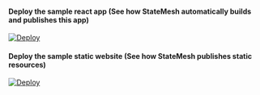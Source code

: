 
#### Deploy the sample react app (See how StateMesh automatically builds and publishes this app)

[![Deploy](https://console.cloud.statemesh.net/assets/layout/images/deployStateMesh_green.svg)](
https://console.cloud.statemesh.net/deploy?appname=starter-react&subpath=starter-react&port=3000)


#### Deploy the sample static website (See how StateMesh publishes static resources)

[![Deploy](https://console.cloud.statemesh.net/assets/layout/images/deployStateMesh_green.svg)](
https://console.cloud.statemesh.net/deploy?appname=starter-static&subpath=starter-static)